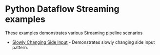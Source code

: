 # Python Dataflow Streaming examples
These examples demonstrates various Streaming pipeline scenarios

- [Slowly Changing Side Input](slowlychanging-sideinput/README.md) - Demonstrates slowly changing side input pattern. 
